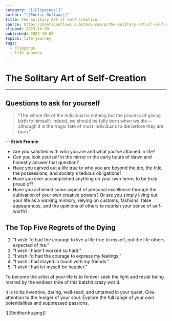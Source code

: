 ```yaml
---
category: "[[Clippings]]"
author: "[[Poetic Outlaws]]"
title: The Solitary Art of Self-Creation
source: https://poeticoutlaws.substack.com/p/the-solitary-art-of-self-creation?utm_source=profile&utm_medium=reader2
clipped: 2023-10-09
published: 2023-10-08
topics: life-journey
tags:
  - clippings
  - life-journey
---
```

# The Solitary Art of Self-Creation
___
## Questions to ask for yourself

> “The whole life of the individual is nothing but the process of giving birth to himself; indeed, we should be fully born when we die — although it is the tragic fate of most individuals to die before they are born.”

 — **Erich Fromm**
 
- Are you satisfied with who you are and what you’ve attained in life? 
- Can you look yourself in the mirror in the early hours of dawn and honestly answer that question?
- Have you carved out a life true to who you are beyond the job, the title, the possessions, and society's tedious obligations? 
- Have you ever accomplished anything on your own terms to be truly proud of?
- Have you achieved some aspect of personal excellence through the cultivation of your own creative powers? Or are you simply living out your life as a walking mimicry, relying on customs, fashions, false appearances, and the opinions of others to nourish your sense of self-worth?

## The Top Five Regrets of the Dying

1) “I wish I'd had the courage to live a life true to myself, not the life others expected of me.”
2) “I wish I hadn't worked so hard.”
3) “I wish I'd had the courage to express my feelings.” 
4) “I wish I had stayed in touch with my friends.” 
5) “I wish I had let myself be happier.”


To become the artist of your life is to forever seek the light and resist being marred by the endless mire of this batshit crazy world. 

It is to be inventive, daring, well-read, and untamed in your quest. Give attention to the hunger of your soul. Explore the full range of your own potentialities and suppressed passions.

![[Siddhartha.png]]